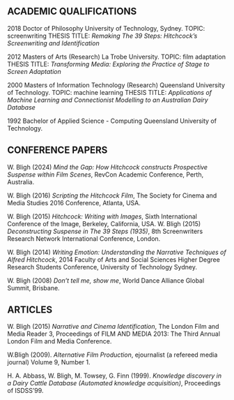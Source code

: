 ## ACADEMIC QUALIFICATIONS

2018				Doctor of Philosophy
 				University of Technology, Sydney.
				TOPIC: screenwriting
				THESIS TITLE: *Remaking The 39 Steps: Hitchcock’s Screenwriting and Identification*

2012				Masters of Arts (Research)
 				La Trobe University.
				TOPIC: film adaptation
				THESIS TITLE: *Transforming Media: Exploring the Practice of Stage to Screen Adaptation*

2000			Masters of Information Technology (Research)
 				Queensland University of Technology.
				TOPIC: machine learning
				THESIS TITLE: *Applications of Machine Learning and Connectionist Modelling to an Australian Dairy Database*

1992				Bachelor of Applied Science - Computing
 				Queensland University of Technology.



## CONFERENCE PAPERS

W. Bligh (2024) *Mind the Gap: How Hitchcock constructs Prospective Suspense within Film Scenes*, RevCon Academic Conference, Perth, Australia.

W. Bligh (2016) *Scripting the Hitchcock Film*, The Society for Cinema and Media Studies 2016 Conference, Atlanta, USA.

W. Bligh (2015) *Hitchcock: Writing with Images*, Sixth International Conference of the Image, Berkeley, California, USA.
W. Bligh (2015) *Deconstructing Suspense in The 39 Steps (1935)*, 8th Screenwriters Research Network International Conference, London.

W. Bligh (2014) *Writing Emotion: Understanding the Narrative Techniques of Alfred Hitchcock*, 2014 Faculty of Arts and Social Sciences Higher Degree Research Students Conference, University of Technology Sydney.

W. Bligh (2008) *Don’t tell me, show me*, World Dance Alliance Global Summit, Brisbane.


## ARTICLES
W. Bligh (2015) *Narrative and Cinema Identification*, The London Film and Media Reader 3, Proceedings of FILM AND MEDIA 2013: The Third Annual London Film and Media Conference.

W.Bligh (2009). *Alternative Film Production*, ejournalist (a refereed media journal) Volume 9, Number 1.

H. A. Abbass, W. Bligh, M. Towsey, G. Finn (1999). *Knowledge discovery in a Dairy Cattle Database (Automated knowledge acquisition)*, Proceedings of ISDSS’99.
